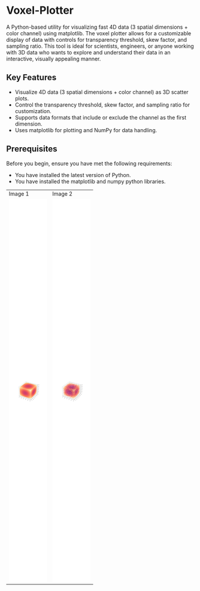 # Voxel-Plotter
A Python-based utility for visualizing fast 4D data (3 spatial dimensions + color channel) using matplotlib. The voxel plotter allows for a customizable display of data with controls for transparency threshold, skew factor, and sampling ratio. This tool is ideal for scientists, engineers, or anyone working with 3D data who wants to explore and understand their data in an interactive, visually appealing manner.

## Key Features
- Visualize 4D data (3 spatial dimensions + color channel) as 3D scatter plots.
- Control the transparency threshold, skew factor, and sampling ratio for customization.
- Supports data formats that include or exclude the channel as the first dimension.
- Uses matplotlib for plotting and NumPy for data handling.

## Prerequisites
Before you begin, ensure you have met the following requirements:
* You have installed the latest version of Python.
* You have installed the matplotlib and numpy python libraries.

<table>
  <tr>
    <td>Image 1</td>
     <td>Image 2</td>
  </tr>
  <tr>
    <td><img src="img-voxel\sampling_ratio_1.png" alt="sampling_ratio = 1" ></td>
    <td><img src="img-voxel\sampling_ratio_0.1.png" alt="sampling_ratio = 0.1, which is much faster" ></td>
  </tr>
 </table>
